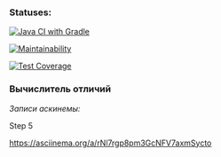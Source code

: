 ### Statuses:

[![Java CI with Gradle](https://github.com/io681/java-project-71/actions/workflows/main.yml/badge.svg)](https://github.com/io681/java-project-71/actions/workflows/main.yml)

[![Maintainability](https://api.codeclimate.com/v1/badges/31de5a7badfb785663d0/maintainability)](https://codeclimate.com/github/io681/java-project-71/maintainability)

[![Test Coverage](https://api.codeclimate.com/v1/badges/31de5a7badfb785663d0/test_coverage)](https://codeclimate.com/github/io681/java-project-71/test_coverage)


### Вычислитель отличий


*Записи аскинемы:*

Step 5

https://asciinema.org/a/rNl7rgp8pm3GcNFV7axmSycto
